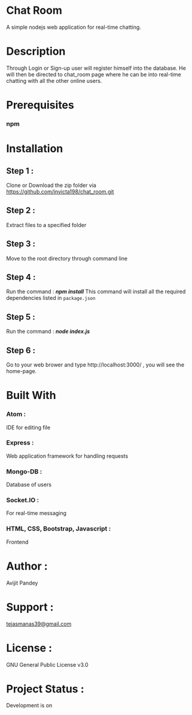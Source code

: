 # Chat Room
A simple nodejs web application for real-time chatting.


# Description
Through Login or Sign-up user will register himself into the database. He will then be directed to chat_room page where he can be into real-time chatting with all the other online users.

# Prerequisites
### npm


# Installation
## Step 1 :
Clone or Download the zip folder via https://github.com/invicta198/chat_room.git

## Step 2 :
Extract files to a specified folder

## Step 3 :
Move to the root directory through command line

## Step 4 : 
Run the command : ***npm install***
This command will install all the required dependencies listed in ` package.json `

## Step 5 :
Run the command : ***node index.js***

## Step 6 : 
Go to your web brower and type http://localhost:3000/ , you will see the home-page.


# Built With
### Atom : 
IDE for editing file
### Express : 
Web application framework for handling requests
### Mongo-DB : 
Database of users
### Socket.IO : 
For real-time messaging
### HTML, CSS, Bootstrap, Javascript : 
Frontend


# Author :
Avijit Pandey 


# Support :
tejasmanas39@gmail.com


# License :
GNU General Public License v3.0


# Project Status :
Development is on
